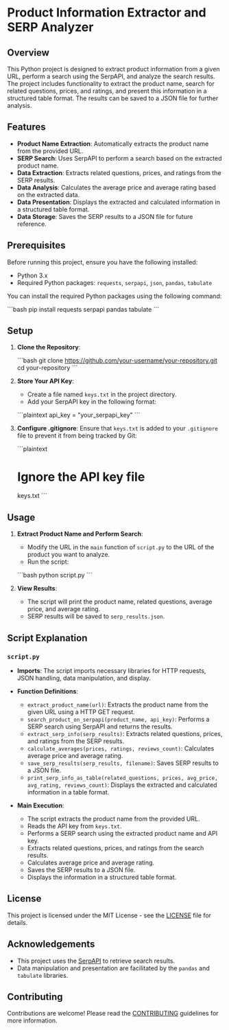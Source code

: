 
# Product Information Extractor and SERP Analyzer

## Overview

This Python project is designed to extract product information from a given URL, perform a search using the SerpAPI, and analyze the search results. The project includes functionality to extract the product name, search for related questions, prices, and ratings, and present this information in a structured table format. The results can be saved to a JSON file for further analysis.

## Features

- **Product Name Extraction**: Automatically extracts the product name from the provided URL.
- **SERP Search**: Uses SerpAPI to perform a search based on the extracted product name.
- **Data Extraction**: Extracts related questions, prices, and ratings from the SERP results.
- **Data Analysis**: Calculates the average price and average rating based on the extracted data.
- **Data Presentation**: Displays the extracted and calculated information in a structured table format.
- **Data Storage**: Saves the SERP results to a JSON file for future reference.

## Prerequisites

Before running this project, ensure you have the following installed:

- Python 3.x
- Required Python packages: `requests`, `serpapi`, `json`, `pandas`, `tabulate`

You can install the required Python packages using the following command:

\`\`\`bash
pip install requests serpapi pandas tabulate
\`\`\`

## Setup

1. **Clone the Repository**:

    \`\`\`bash
    git clone https://github.com/your-username/your-repository.git
    cd your-repository
    \`\`\`

2. **Store Your API Key**:
    - Create a file named `keys.txt` in the project directory.
    - Add your SerpAPI key in the following format:

    \`\`\`plaintext
    api_key = "your_serpapi_key"
    \`\`\`

3. **Configure .gitignore**:
    Ensure that `keys.txt` is added to your `.gitignore` file to prevent it from being tracked by Git:

    \`\`\`plaintext
    # Ignore the API key file
    keys.txt
    \`\`\`

## Usage

1. **Extract Product Name and Perform Search**:
    - Modify the URL in the `main` function of `script.py` to the URL of the product you want to analyze.
    - Run the script:

    \`\`\`bash
    python script.py
    \`\`\`

2. **View Results**:
    - The script will print the product name, related questions, average price, and average rating.
    - SERP results will be saved to `serp_results.json`.

## Script Explanation

### `script.py`

- **Imports**: The script imports necessary libraries for HTTP requests, JSON handling, data manipulation, and display.
- **Function Definitions**:
  - `extract_product_name(url)`: Extracts the product name from the given URL using a HTTP GET request.
  - `search_product_on_serpapi(product_name, api_key)`: Performs a SERP search using SerpAPI and returns the results.
  - `extract_serp_info(serp_results)`: Extracts related questions, prices, and ratings from the SERP results.
  - `calculate_averages(prices, ratings, reviews_count)`: Calculates average price and average rating.
  - `save_serp_results(serp_results, filename)`: Saves SERP results to a JSON file.
  - `print_serp_info_as_table(related_questions, prices, avg_price, avg_rating, reviews_count)`: Displays the extracted and calculated information in a table format.

- **Main Execution**:
  - The script extracts the product name from the provided URL.
  - Reads the API key from `keys.txt`.
  - Performs a SERP search using the extracted product name and API key.
  - Extracts related questions, prices, and ratings from the search results.
  - Calculates average price and average rating.
  - Saves the SERP results to a JSON file.
  - Displays the information in a structured table format.

## License

This project is licensed under the MIT License - see the [LICENSE](LICENSE) file for details.

## Acknowledgements

- This project uses the [SerpAPI](https://serpapi.com/) to retrieve search results.
- Data manipulation and presentation are facilitated by the `pandas` and `tabulate` libraries.

## Contributing

Contributions are welcome! Please read the [CONTRIBUTING](CONTRIBUTING.md) guidelines for more information.

